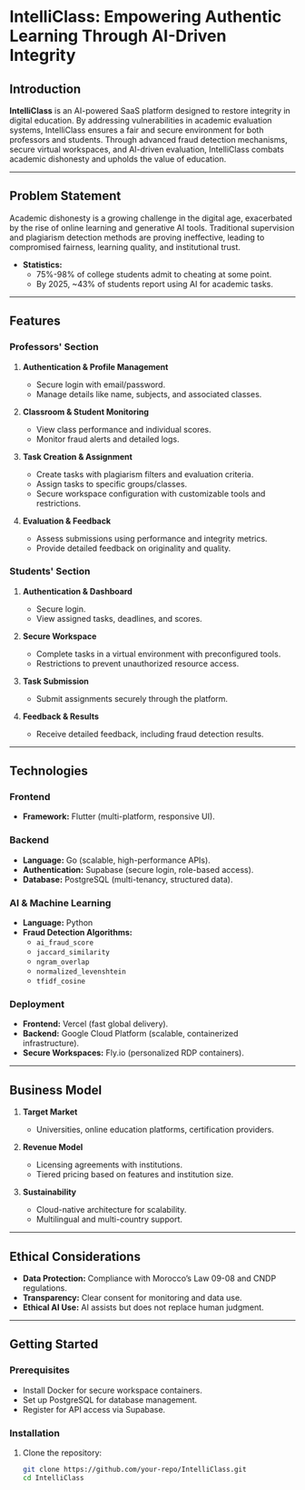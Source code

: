 # IntelliClass: Empowering Authentic Learning Through AI-Driven Integrity

## Introduction

**IntelliClass** is an AI-powered SaaS platform designed to restore integrity in digital education. By addressing vulnerabilities in academic evaluation systems, IntelliClass ensures a fair and secure environment for both professors and students. Through advanced fraud detection mechanisms, secure virtual workspaces, and AI-driven evaluation, IntelliClass combats academic dishonesty and upholds the value of education.

---

## Problem Statement

Academic dishonesty is a growing challenge in the digital age, exacerbated by the rise of online learning and generative AI tools. Traditional supervision and plagiarism detection methods are proving ineffective, leading to compromised fairness, learning quality, and institutional trust. 

- **Statistics:** 
  - 75%-98% of college students admit to cheating at some point.
  - By 2025, ~43% of students report using AI for academic tasks.

---

## Features

### Professors' Section
1. **Authentication & Profile Management**
   - Secure login with email/password.
   - Manage details like name, subjects, and associated classes.

2. **Classroom & Student Monitoring**
   - View class performance and individual scores.
   - Monitor fraud alerts and detailed logs.

3. **Task Creation & Assignment**
   - Create tasks with plagiarism filters and evaluation criteria.
   - Assign tasks to specific groups/classes.
   - Secure workspace configuration with customizable tools and restrictions.

4. **Evaluation & Feedback**
   - Assess submissions using performance and integrity metrics.
   - Provide detailed feedback on originality and quality.

### Students' Section
1. **Authentication & Dashboard**
   - Secure login.
   - View assigned tasks, deadlines, and scores.

2. **Secure Workspace**
   - Complete tasks in a virtual environment with preconfigured tools.
   - Restrictions to prevent unauthorized resource access.

3. **Task Submission**
   - Submit assignments securely through the platform.

4. **Feedback & Results**
   - Receive detailed feedback, including fraud detection results.

---

## Technologies

### Frontend
- **Framework:** Flutter (multi-platform, responsive UI).

### Backend
- **Language:** Go (scalable, high-performance APIs).
- **Authentication:** Supabase (secure login, role-based access).
- **Database:** PostgreSQL (multi-tenancy, structured data).

### AI & Machine Learning
- **Language:** Python
- **Fraud Detection Algorithms:**
  - `ai_fraud_score`
  - `jaccard_similarity`
  - `ngram_overlap`
  - `normalized_levenshtein`
  - `tfidf_cosine`

### Deployment
- **Frontend:** Vercel (fast global delivery).
- **Backend:** Google Cloud Platform (scalable, containerized infrastructure).
- **Secure Workspaces:** Fly.io (personalized RDP containers).

---

## Business Model

1. **Target Market**
   - Universities, online education platforms, certification providers.

2. **Revenue Model**
   - Licensing agreements with institutions.
   - Tiered pricing based on features and institution size.

3. **Sustainability**
   - Cloud-native architecture for scalability.
   - Multilingual and multi-country support.

---

## Ethical Considerations

- **Data Protection:** Compliance with Morocco’s Law 09-08 and CNDP regulations.
- **Transparency:** Clear consent for monitoring and data use.
- **Ethical AI Use:** AI assists but does not replace human judgment.

---

## Getting Started

### Prerequisites
- Install Docker for secure workspace containers.
- Set up PostgreSQL for database management.
- Register for API access via Supabase.

### Installation
1. Clone the repository:
   ```bash
   git clone https://github.com/your-repo/IntelliClass.git
   cd IntelliClass
